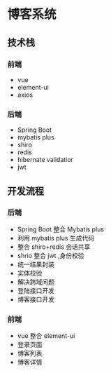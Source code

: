 # 博客系统

## 技术栈

### 前端

- vue
- element-ui
- axios

### 后端

- Spring Boot
- mybatis plus
- shiro
- redis
- hibernate validatior
- jwt

## 开发流程

### 后端

- Spring Boot 整合 Mybatis plus
- 利用 mybatis plus 生成代码
- 整合 shiro+redis 会话共享
- shrio 整合 jwt ,身份校验
- 统一结果封装
- 实体校验
- 解决跨域问题
- 登陆接口开发
- 博客接口开发

### 前端

- vue 整合 element-ui
- 登录页面
- 博客列表
- 博客详情

